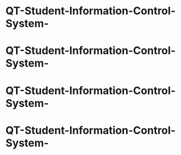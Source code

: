 # QT-Student-Information-Control-System-
# QT-Student-Information-Control-System-
# QT-Student-Information-Control-System-
# QT-Student-Information-Control-System-
